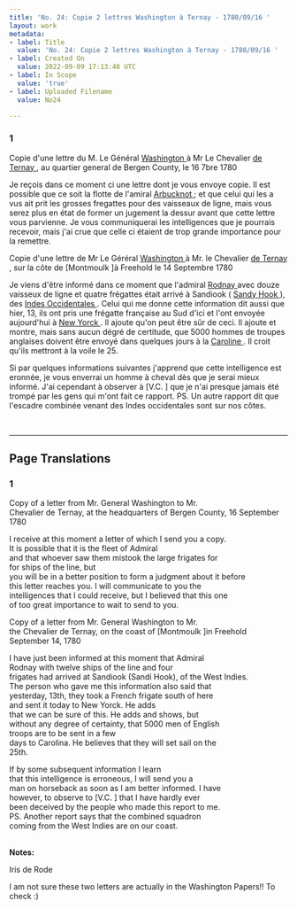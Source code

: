 ```yaml
---
title: 'No. 24: Copie 2 lettres Washington à Ternay - 1780/09/16 '
layout: work
metadata:
- label: Title
  value: 'No. 24: Copie 2 lettres Washington à Ternay - 1780/09/16 '
- label: Created On
  value: 2022-09-09 17:13:48 UTC
- label: In Scope
  value: 'true'
- label: Uploaded Filename
  value: No24

---
```

<div class="pages">
<div id="page-32541308">
<h3><a name="page-32541308">1</a></h3>
<div class="page-content">
<p>Copie d'une lettre du M. Le Général <a href="../subjects/32162841" title=" Washington "> Washington </a> à Mr<span class="line-break"> </span>Le Chevalier <a href="../subjects/32162888" title=" de Ternay "> de Ternay </a>, au quartier general de Bergen County, le 16 7bre 1780</p>
<p>Je reçois dans ce moment ci une lettre dont je vous envoye <span class="line-break"> </span>copie. Il est possible que ce soit la flotte de l'amiral <span class="line-break"> </span><a href="../subjects/32162922" title=" Arbucknot "> Arbucknot </a>; et que celui qui les a vus ait prit les grosses <span class="line-break"> </span>fregattes pour des vaisseaux de ligne, mais vous serez<span class="line-break"> </span>plus en état de former un jugement la dessur avant que <span class="line-break"> </span>cette lettre vous parvienne. Je vous communiquerai les <span class="line-break"> </span>intelligences que je pourrais recevoir, mais j'ai crue que celle ci <span class="line-break"> </span>étaient de trop grande importance pour la remettre.</p>
<p>Copie d'une lettre de Mr Le Géréral <a href="../subjects/32162841" title=" Washington "> Washington </a> à Mr. <span class="line-break"> </span>le Chevalier <a href="../subjects/32162888" title=" de Ternay "> de Ternay </a>, sur la côte de <span class="unclear">[Montmoulk ]</span>à Freehold <span class="line-break"> </span>le 14 Septembre 1780</p>
<p>Je viens d'être informé dans ce moment que l'admiral <span class="line-break"> </span><a href="../subjects/32163303" title=" Rodnay "> Rodnay </a> avec douze vaisseux de ligne et quatre<span class="line-break"> </span>frégattes était arrivé à Sandiook ( <a href="../subjects/32162992" title=" Sandy Hook "> Sandy Hook </a> ), des <a href="../subjects/32162847" title=" Indes de l'Ouest "> Indes Occidentales </a>. <span class="line-break"> </span>Celui qui me donne cette information dit aussi que <span class="line-break"> </span>hier, 13, ils ont pris une frégatte française au Sud d'ici<span class="line-break"> </span>et l'ont envoyée aujourd'hui à <a href="../subjects/32162923" title=" New Yorck "> New Yorck </a>. Il ajoute<span class="line-break"> </span>qu'on peut être sûr de ceci. Il ajoute et montre, mais <span class="line-break"> </span>sans aucun dégré de certitude, que 5000 hommes de <span class="line-break"> </span>troupes anglaises doivent être envoyé dans quelques <span class="line-break"> </span>jours à la <a href="../subjects/32162917" title=" Caroline "> Caroline </a>. Il croit qu'ils mettront à la voile le <span class="line-break"> </span>25.</p>
<p>Si par quelques informations suivantes j'apprend <span class="line-break"> </span>que cette intelligence est eronnée, je vous enverrai un <span class="line-break"> </span>homme à cheval dès que je serai mieux informé. J'ai <span class="line-break"> </span>cependant à observer à <span class="unclear">[V.C. ]</span> que je n'ai presque jamais <span class="line-break"> </span>été trompé par les gens qui m'ont fait ce rapport. <span class="line-break"> </span>PS. Un autre rapport dit que l'escadre combinée <span class="line-break"> </span>venant des Indes occidentales sont sur nos côtes. </p>
</div>
</div>
<br />
</div>
<hr />
<h2 class="divider">Page Translations</h2>
<div class="pages">
<div id="translation-32541308">
<h3>1</h3>
<div class="page-content">
<p>Copy of a letter from Mr. General Washington to Mr.<br/>
Chevalier de Ternay, at the headquarters of Bergen County, 16 September 1780</p>
<p>I receive at this moment a letter of which I send you a copy. <br/>
It is possible that it is the fleet of Admiral <br/>
and that whoever saw them mistook the large frigates for <br/>
for ships of the line, but <br/>
you will be in a better position to form a judgment about it before <br/>
this letter reaches you. I will communicate to you the <br/>
intelligences that I could receive, but I believed that this one <br/>
of too great importance to wait to send to you.</p>
<p>Copy of a letter from Mr. General Washington to Mr. <br/>
the Chevalier de Ternay, on the coast of <span class="unclear">[Montmoulk ]</span>in Freehold <br/>
September 14, 1780</p>
<p>I have just been informed at this moment that Admiral <br/>
Rodnay with twelve ships of the line and four<br/>
frigates had arrived at Sandiook (Sandi Hook), of the West Indies. <br/>
The person who gave me this information also said that <br/>
yesterday, 13th, they took a French frigate south of here<br/>
and sent it today to New Yorck. He adds<br/>
that we can be sure of this. He adds and shows, but <br/>
without any degree of certainty, that 5000 men of English <br/>
troops are to be sent in a few <br/>
days to Carolina. He believes that they will set sail on the <br/>
25th.</p>
<p>If by some subsequent information I learn <br/>
that this intelligence is erroneous, I will send you a  <br/>
man on horseback as soon as I am better informed. I have <br/>
however, to observe to <span class="unclear">[V.C. ]</span> that I have hardly ever <br/>
been deceived by the people who made this report to me. <br/>
PS. Another report says that the combined squadron <br/>
coming from the West Indies are on our coast. </p>
</div>
</div>
<br />
<div class="page-notes">
<strong>Notes:</strong>
<div>
<p><span class="page-note-username">Iris de Rode</span></p>
<p class="page-note-content">I am not sure these two letters are actually in the Washington Papers!! To check :) </p>
</div>
</div>
</div>

